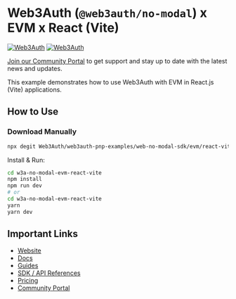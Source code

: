 # Web3Auth (`@web3auth/no-modal`) x EVM x React (Vite)

[![Web3Auth](https://img.shields.io/badge/Web3Auth-SDK-blue)](https://web3auth.io/docs/sdk/pnp/web/no-modal)
[![Web3Auth](https://img.shields.io/badge/Web3Auth-Community-cyan)](https://community.web3auth.io)

[Join our Community Portal](https://community.web3auth.io/) to get support and stay up to date with the latest news and updates.

This example demonstrates how to use Web3Auth with EVM in React.js (Vite) applications.

## How to Use

### Download Manually

```bash
npx degit Web3Auth/web3auth-pnp-examples/web-no-modal-sdk/evm/react-vite-evm-no-modal-example w3a-no-modal-evm-react-vite
```

Install & Run:

```bash
cd w3a-no-modal-evm-react-vite
npm install
npm run dev
# or
cd w3a-no-modal-evm-react-vite
yarn
yarn dev
```

## Important Links

- [Website](https://web3auth.io)
- [Docs](https://web3auth.io/docs)
- [Guides](https://web3auth.io/docs/content-hub?type=guides)
- [SDK / API References](https://web3auth.io/docs/sdk)
- [Pricing](https://web3auth.io/pricing.html)
- [Community Portal](https://community.web3auth.io)

